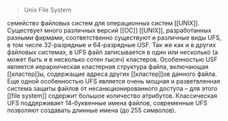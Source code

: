 > Unix File System

семейство файловых систем для операционных систем [[UNIX]]. Существует много различных версий [[ОС]] [[UNIX]], разработанных разными фирмами, соответственно существуют и различные виды UFS, в том числе 32-разрядные и 64-разрядные USF. Так же как и в других файловых системах, в UFS файл записывается в один или несколько (а может быть и в несколько сотен тысяч) кластеров. Особенностью USF является иерархическая кластерная структура файла, включающая [[кластер]]ы, содержащие адреса других [[кластер]]ов данного файла. Еще одной особенностью UFS является очень мощная и разветвленная система защиты файлов от несанкционированного доступа – для этого [[file system]] содержит большое количество атрибутов. Классическая UFS поддерживает 14-буквенные имена файлов, современные UFS позволяют создавать длинные имена (до 255 символов).